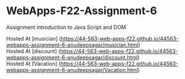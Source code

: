 # WebApps-F22-Assignment-6
Assignment introduction to Java Script and DOM

Hosted At [musician] (https://44-563-web-apps-f22.github.io/44563-webapps-assignment-6-anudeepsagar/musician.html)<br>
Hosted At [discount] (https://44-563-web-apps-f22.github.io/44563-webapps-assignment-6-anudeepsagar/discount.html)<br>
Hosted At [Vacation] (https://44-563-web-apps-f22.github.io/44563-webapps-assignment-6-anudeepsagar/Vacation.html)<br>

